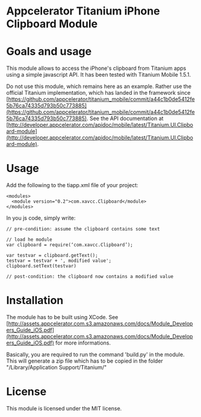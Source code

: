 Appcelerator Titanium iPhone Clipboard Module
=============================================

# Goals and usage

This module allows to access the iPhone's clipboard from Titanium apps using a simple javascript API. It has been tested with Titanium Mobile 1.5.1.

Do not use this module, which remains here as an example. Rather use the official Titanium implementation, which has landed in the framework since [https://github.com/appcelerator/titanium_mobile/commit/a44c1b0de5412fe5b76ca74335d793b50c773885](https://github.com/appcelerator/titanium_mobile/commit/a44c1b0de5412fe5b76ca74335d793b50c773885). See the API documentation at [http://developer.appcelerator.com/apidoc/mobile/latest/Titanium.UI.Clipboard-module](http://developer.appcelerator.com/apidoc/mobile/latest/Titanium.UI.Clipboard-module).

# Usage

Add the following to the tiapp.xml file of your project:


    <modules>
      <module version="0.2">com.xavcc.Clipboard</module>
    </modules>


In you js code, simply write:


    // pre-condition: assume the clipboard contains some text

    // load he module
    var clipboard = require(‘com.xavcc.Clipboard’);

    var testvar = clipboard.getText();
    testvar = testvar + ', modified value';
    clipboard.setText(testvar)

    // post-condition: the clipboard now contains a modified value


# Installation

The module has to be built using XCode. See [http://assets.appcelerator.com.s3.amazonaws.com/docs/Module_Developers_Guide_iOS.pdf](http://assets.appcelerator.com.s3.amazonaws.com/docs/Module_Developers_Guide_iOS.pdf) for more informations.

Basically, you are required to run the command 'build.py' in the module. This will generate a zip file which has to be copied in the folder "/Library/Application Support/Titanium/"

# License

This module is licensed under the MIT license.